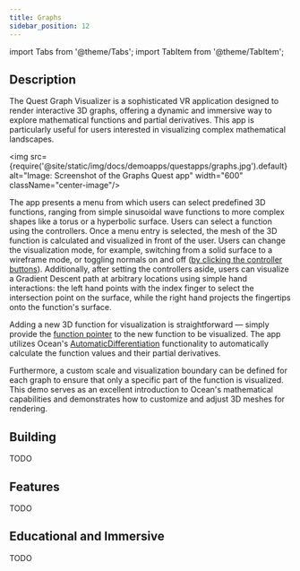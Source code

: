 ```yaml
---
title: Graphs
sidebar_position: 12
---
```


import Tabs from '@theme/Tabs';
import TabItem from '@theme/TabItem';

## Description

The Quest Graph Visualizer is a sophisticated VR application designed to render interactive 3D graphs, offering a dynamic and immersive way to explore mathematical functions and partial derivatives. This app is particularly useful for users interested in visualizing complex mathematical landscapes.

<img src={require('@site/static/img/docs/demoapps/questapps/graphs.jpg').default} alt="Image: Screenshot of the Graphs Quest app" width="600" className="center-image"/>

The app presents a menu from which users can select predefined 3D functions, ranging from simple sinusoidal wave functions to more complex shapes like a torus or a hyperbolic surface. Users can select a function using the controllers. Once a menu entry is selected, the mesh of the 3D function is calculated and visualized in front of the user. Users can change the visualization mode, for example, switching from a solid surface to a wireframe mode, or toggling normals on and off ([by clicking the controller buttons](https://github.com/facebookresearch/ocean/blob/964c9f61d12ac9ef9ab429cf808fb0f52007c836/impl/application/ocean/demo/platform/meta/quest/openxr/graphs/quest/GraphsApplication.cpp#L286)). Additionally, after setting the controllers aside, users can visualize a Gradient Descent path at arbitrary locations using simple hand interactions: the left hand points with the index finger to select the intersection point on the surface, while the right hand projects the fingertips onto the function's surface.

Adding a new 3D function for visualization is straightforward — simply provide the [function pointer](https://github.com/facebookresearch/ocean/blob/964c9f61d12ac9ef9ab429cf808fb0f52007c836/impl/application/ocean/demo/platform/meta/quest/openxr/graphs/quest/GraphsApplication.cpp#L306) to the new function to be visualized. The app utilizes Ocean's [AutomaticDifferentiation](https://www.internalfb.com/intern/staticdocs/ocean/doxygen/class_ocean_1_1_automatic_differentiation_t.html) functionality to automatically calculate the function values and their partial derivatives.

Furthermore, a custom scale and visualization boundary can be defined for each graph to ensure that only a specific part of the function is visualized. This demo serves as an excellent introduction to Ocean's mathematical capabilities and demonstrates how to customize and adjust 3D meshes for rendering.

## Building

<Tabs groupId="target-os" queryString>

  <TabItem value="quest" label="Quest">
    TODO
  </TabItem>

</Tabs>

## Features
  TODO


## Educational and Immersive
 TODO
